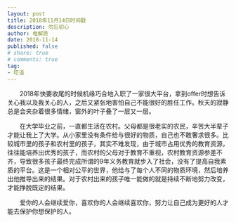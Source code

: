 ```yaml
---
layout: post
title: 2018年11月14日时间戳
description: 勿忘初心
author: 电解质
date: 2018-11-14
published: false
# share: true
# comments: true
tag:
- 呓语
---
```

 
&emsp;&emsp;2018年快要收尾的时候机缘巧合地入职了一家很大平台，拿到offer时想告诉关心我以及我关心的人，之后又紧张地害怕自己不能很好的胜任工作。秋天的寂静总是会夹杂着很多情绪，窗外的叶子叠了一层又一层。

&emsp;&emsp;在大学毕业之前，一直都生活在农村。父母都是很老实的农民，辛苦大半辈子才能让我上了大学。从小家里没有条件给与很好的物质，自己也不敢奢求很多。比较城市里的孩子和农村里的孩子，其实不难发现，由于城市占用优秀的教育资源，往往能培养出优秀的孩子，而农村的父母对于教育不重视，农村教育资源参差不齐，导致很多孩子最终完成所谓的9年义务教育就步入了社会，没有了提高自我素质的平台。这是一个相对公平的世界，他给与了每个人不同的物质环境，然后培养出他推导出来的结果。对于农村出来的孩子唯一能做的就是持续不断地努力改变，才能挣脱既定的结果。

&emsp;&emsp;爱你的人会继续爱你，喜欢你的人会继续喜欢你，努力让自己成为更好的人才能去保护你想保护的人。

